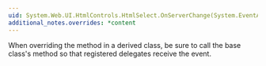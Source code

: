 ```yaml
---
uid: System.Web.UI.HtmlControls.HtmlSelect.OnServerChange(System.EventArgs)
additional_notes.overrides: *content
---
```


<p>When overriding the <xref href="System.Web.UI.HtmlControls.HtmlSelect.OnServerChange(System.EventArgs)"></xref> method in a derived class, be sure to call the base class's <xref href="System.Web.UI.HtmlControls.HtmlSelect.OnServerChange(System.EventArgs)"></xref> method so that registered delegates receive the event.</p>


